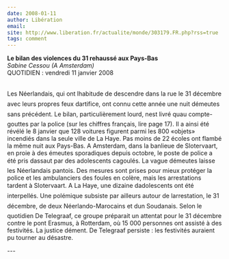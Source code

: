 ```yaml
---
date: 2008-01-11
author: Libération
email: 
site: http://www.liberation.fr/actualite/monde/303179.FR.php?rss=true
tags: comment
---
```


<p>
<b>Le bilan des violences du 31 rehaussé aux Pays-Bas</b><br/>
<i>Sabine Cessou (A Amsterdam)</i><br/>
QUOTIDIEN : vendredi 11 janvier 2008<br/>
<br/>

Les Néerlandais, qui ont lhabitude de descendre dans la rue le 31 décembre avec leurs propres feux dartifice, ont connu cette année une nuit démeutes sans précédent. Le bilan, particulièrement lourd, nest livré quau compte-gouttes par la police (sur les chiffres français, lire page 17). Il a ainsi été révélé le 8 janvier que 128 voitures figurent parmi les 800 «objets» incendiés dans la seule ville de La Haye. Pas moins de 22 écoles ont flambé la même nuit aux Pays-Bas. A Amsterdam, dans la banlieue de Slotervaart, en proie à des émeutes sporadiques depuis octobre, le poste de police a été pris dassaut par des adolescents cagoulés. La vague démeutes laisse les Néerlandais pantois. Des mesures sont prises pour mieux protéger la police et les ambulanciers des foules en colère, mais les arrestations tardent à Slotervaart. A La Haye, une dizaine dadolescents ont été interpellés. Une polémique subsiste par ailleurs autour de larrestation, le 31 décembre, de deux Néerlando-Marocains et dun Soudanais. Selon le quotidien De Telegraaf, ce groupe préparait un attentat pour le 31 décembre contre le pont Erasmus, à Rotterdam, où 15 000 personnes ont assisté à des festivités. La justice dément. De Telegraaf persiste : les festivités auraient pu tourner au désastre.
</p>
---